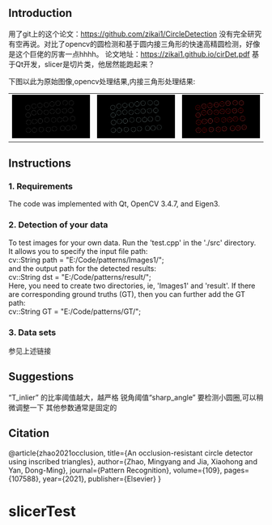 ## Introduction
用了git上的这个论文：https://github.com/zikai1/CircleDetection
没有完全研究有空再说。对比了opencv的圆检测和基于圆内接三角形的快速高精圆检测，好像是这个巨佬的厉害一点hhhh。
论文地址：https://zikai1.github.io/cirDet.pdf
基于Qt开发，slicer是切片类，他居然能跑起来？

下图以此为原始图像,opencv处理结果,内接三角形处理结果:

<table>
    <tr>
         <td ><center><img src="https://github.com/AKYakult/sliceTest/blob/main/origin.png"> </center></td>
        <td ><center><img src="https://github.com/AKYakult/sliceTest/blob/main/opencv_result.png"> </center></td>
        <td ><center><img src="https://github.com/AKYakult/sliceTest/blob/main/new.png"> </center></td>
    </tr>
</table>


## Instructions
### 1. Requirements
The code was implemented with Qt, OpenCV 3.4.7, and Eigen3.

### 2. Detection of your data
To test images for your own data. Run the 'test.cpp' in the './src' directory.  
It allows you to specify the input file path:  
cv::String path = "E:/Code/patterns/Images1/";  
and the output path for the detected results:  
cv::String dst = "E:/Code/patterns/result/";  
Here, you need to create two directories, ie, 'Images1' and 'result'. If there are corresponding ground truths (GT), then you can further add the GT path:  
cv::String GT = "E:/Code/patterns/GT/";

### 3. Data sets
参见上述链接


## Suggestions

“T_inlier” 的比率阈值越大，越严格
锐角阈值“sharp_angle” 要检测小圆圈,可以稍微调整一下
其他参数通常是固定的

## Citation
@article{zhao2021occlusion, title={An occlusion-resistant circle detector using inscribed triangles}, author={Zhao, Mingyang and Jia, Xiaohong and Yan, Dong-Ming}, journal={Pattern Recognition}, volume={109}, pages={107588}, year={2021}, publisher={Elsevier} }
# slicerTest
